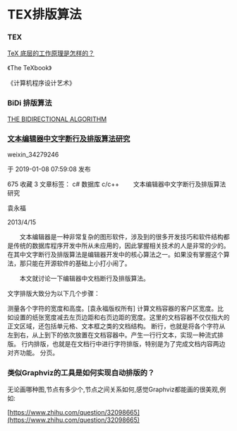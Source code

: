 # TEX排版算法

### TEX

[TeX 底层的工作原理是怎样的？](https://www.zhihu.com/question/327762196)

《The TeXbook》

《计算机程序设计艺术》
### BiDi 排版算法

[THE BIDIRECTIONAL ALGORITHM](http://unicode.org/reports/tr9/tr9-17.html)
### [文本编辑器中文字断行及排版算法研究](https://blog.csdn.net/wind_zsu/article/details/3792055)

weixin_34279246

于 2019-01-08 07:59:08 发布

675
 收藏 3
文章标签： c# 数据库 c/c++
　　文本编辑器中文字断行及排版算法研究

袁永福

2013/4/15

 　　文本编辑器是一种非常复杂的图形软件，涉及到的很多开发技巧和软件结构都是传统的数据库程序开发中所从未应用的，因此掌握相关技术的人是非常的少的。在其中文字断行及排版算法是编辑器开发中的核心算法之一。如果没有掌握这个算法，那只能在开源软件的基础上小打小闹了。

　　本文就讨论一下编辑器中文档断行及排版算法。

文字排版大致分为以下几个步骤：

测量各个字符的宽度和高度。[袁永福版权所有]
计算文档容器的客户区宽度。比如设置的纸张宽度减去左页边距和右页边距的宽度。这里的文档容器不仅仅指大的正文区域，还包括单元格、文本框之类的文档结构。
断行，也就是将各个字符从左到右，从上到下的依次放置在文档容器中。产生一行行文本，实现一种流式排版。
行内排版，也就是在文档行中进行字符排版，特别是为了完成文档内容两边对齐功能。
分页。


### 类似Graphviz的工具是如何实现自动排版的？
无论画哪种图,节点有多少个,节点之间关系如何,感觉Graphviz都能画的很美观,例如:

[https://www.zhihu.com/question/32098665](https://www.zhihu.com/question/32098665)